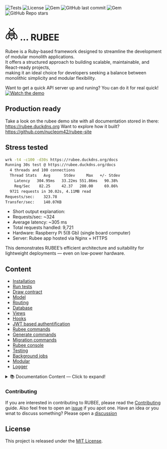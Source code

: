 ![Tests](https://github.com/nucleom42/rubee/actions/workflows/test.yml/badge.svg)
![License](https://img.shields.io/github/license/nucleom42/rubee)
![Gem](https://img.shields.io/gem/dt/ru.Bee.svg)
![GitHub last commit](https://img.shields.io/github/last-commit/nucleom42/rubee.svg)
![Gem](https://img.shields.io/gem/v/ru.Bee.svg)
![GitHub Repo stars](https://img.shields.io/github/stars/nucleom42/rubee?style=social)


# <img src="lib/images/rubee.svg" alt="RUBEE" height="40"> ... RUBEE

Rubee is a Ruby-based framework designed to streamline the development of modular monolith applications. \
It offers a structured approach to building scalable, maintainable, and React-ready projects, \
making it an ideal choice for developers seeking a balance between monolithic simplicity and modular flexibility.

Want to get a quick API server up and runing? You can do it for real quick!
<br />
[![Watch the demo](https://img.youtube.com/vi/ko7H70s7qq0/hqdefault.jpg)](https://www.youtube.com/watch?v=ko7H70s7qq0)

## Production ready

Take a look on the rubee demo site with all documentation stored in there: https://rubee.duckdns.org
Want to explore how it built? https://github.com/nucleom42/rubee-site

## Stress tested

```bash
wrk -t4 -c100 -d30s https://rubee.duckdns.org/docs
Running 30s test @ https://rubee.duckdns.org/docs
  4 threads and 100 connections
  Thread Stats   Avg      Stdev     Max   +/- Stdev
    Latency   304.95ms   33.22ms 551.86ms   90.38%
    Req/Sec    82.25     42.37   280.00     69.86%
  9721 requests in 30.02s, 4.11MB read
Requests/sec:    323.78
Transfer/sec:    140.07KB
```

- Short output explanation:
- Requests/sec: ~324
- Average latency: ~305 ms
- Total requests handled: 9,721
- Hardware: Raspberry Pi 5(8 Gb) (single board computer)
- Server: Rubee app hosted via Nginx + HTTPS

This demonstrates RUBEE’s efficient architecture and suitability for lightweight deployments — even on low-power hardware.


## Content

- [Installation](#installation)
- [Run tests](#run-tests)
- [Draw contract](#draw-contract)
- [Model](#model)
- [Routing](#routing)
- [Database](#database)
- [Views](#views)
- [Hooks](#hooks)
- [JWT based authentification](#jwt-based-authentification)
- [Rubee commands](#rubee-commands)
- [Generate commands](#generate-commands)
- [Migration commands](#migration-commands)
- [Rubee console](#rubee-console)
- [Testing](#testing)
- [Background jobs](#background-jobs)
- [Modular](#modualar-application)
- [Logger](#logger)

<details>
<summary id="content">📚 Documentation Content — Click to expand!</summary>

You can read it on the demo [site](https://rubee.duckdns.org/docs).

## Features

Lightweight – A minimal footprint focused on serving Ruby applications efficiently.
<br>
Modular – A modular approach to application development. Build modular monoliths with ease by attaching \
as many subprojects as you need.
<br>
Contract-driven – Define your API contracts in a simple, declarative way, then generate all the boilerplate you need.
<br>
Fast – Optimized for speed, providing quick responses. (Everything is relative, we know! 😄)
<br>
Rack-powered – Built on Rack. The full Rack API is available for easy integration.
<br>
Databases – Supports SQLite3, PostgreSQL, MySQL, and more via the Sequel gem.
<br>
Views – JSON, ERB, and plain HTML out of the box.
<br>
React Ready – React is supported as a first-class Rubee view engine.
<br>
Bundlable – Charge your Rubee app with any gem you need. Update effortlessly via Bundler.
<br>
ORM-agnostic – Models are native ORM objects, but you can use them as blueprints for any data source.
<br>
Authenticatable – Easily add JWT authentication to any controller action.
<br>
Hooks – Add logic before, after, or around any controller action.
<br>
Testable – Run all or selected tests using fast, beloved Minitest.
<br>
Asyncable – Plug in async adapters and use any popular background job engine.
<br>
Console – Start an interactive console and reload on the fly.
<br>
Background Jobs – Schedule and process background jobs using your preferred async stack.

## Installation

1. Install RUBEE
```bash
gem install ru.Bee
```

2. Create your first project
```bash
rubee project my_project

cd my_project
```

[Back to content](#content)

3. Install dependencies

***Prerequisites***<br />
Make sure:
**Ruby** language (3.1>) is installed
**Bundler** is installed

```bash
bundle install
```

4. Run RUBEE server. Default port is 7000
```bash
rubee start # or rubee start_dev for development

# Sarting from veriosn 1.8.0, you can also start you rubee server with yjit compiler and enjoy speed boost.
rubee start --jit=yjit
# Option is available for dev environment too
rubee start_dev --jit=yjit
```

5. Open your browser and go to http://localhost:7000

## Run tests
```bash
rubee test
# or you can specify specific test file
rubee test models/user_model_test.rb
```
[Back to content](#content)

## Draw contract

1. Add the routes to the routes.rb
    ```ruby
    Rubee::Router.draw do |router|
      ...
      # draw the contract
      router.get "/apples", to: "apples#index",
        model: {
          name: "apple",
          attributes: [
            { name: 'id', type: :primary },
            { name: 'colour', type: :string },
            { name: 'weight', type: :integer }
          ]
        }
    end
    ```

2. generate the files
```bash
    rubee generate get /apples
```
This will generate the following files
```bash
  ./app/controllers/apples_controller.rb # Controller with respective action
  ./app/views/apples_index.erb # ERB view that is rendered by the controller right away
  ./app/models/apple.rb # Model that acts as ORM
  ./db/create_apples.rb # Database migration file needed for creating repsective table
```

3. Run the initial db migration
```bash
    rubee db run:all
```

4. Fill the generated files with the logic you need and run the server again!

[Back to content](#content)

## Model
Model in RUBEE is just simple ruby object that can be serilalized in the view
in the way it required (ie json).
Here below is a simple example on how it can be used by rendering json from in memory object

```ruby
  #ApplesController

  def show
    # In memory example
    apples = [Apple.new(colour: 'red', weight: '1lb'), Apple.new(colour: 'green', weight: '1lb')]
    apple = apples.find { |apple| apple.colour = params[:colour] }

    response_with object: apple, type: :json
  end
```

Just make sure Serializable module included in the target class.
```ruby
  class Apple
    include Serializable
    attr_accessor :id, :colour, :weight
  end
```

However, you can simply turn it to ORM object by extending database class Rubee::SequelObject.
This one is already serializable and charged with hooks.
```Ruby
  class Apple < Rubee::SequelObject
    attr_accessor :id, :colour, :weight
  end
```

So in the controller you would need to query your target object now.
```ruby
  #ApplesController

  def show
    apple = Apple.where(colour: params[:colour])&.last

    if apple
      response_with object: apple, type: :json
    else
      response_with object: { error: "apple with colour #{params[:colour]} not found" }, status: 422, type: :json
    end
  end
```

[Back to content](#content)

#### Rubee::SequelObject base methods

Initiate new record in memory
```Ruby
irb(main):015> user = User.new(email: "llo@ok.com", password: 543)
=> #<User:0x000000010cda23b8 @email="llo@ok.com", @password=543>
```

Save record in db
```Ruby
=> #<User:0x000000010cda23b8 @email="llo@ok.com", @password=543>
irb(main):018> user.save
=> true
```

Update record with new value
```Ruby
irb(main):019> user.update(email: "update@email.com")
=> #<User:0x000000010c39b298 @email="update@email.com", @id=3, @password="543">
```

Check whether it includes id
```Ruby
irb(main):015> user = User.new(email: "llo@ok.com", password: 543)
=> #<User:0x000000010cda23b8 @email="llo@ok.com", @password=543>
irb(main):016> user.persisted?
=> false
```

Get the record from the database
```Ruby
irb(main):011> user = User.last
=> #<User:0x000000010ccea178 @email="ok23@ok.com", @id=2, @password="123">
irb(main):012> user.email = "new@ok.com"
=> "new@ok.com"
irb(main):013> user
=> #<User:0x000000010ccea178 @email="new@ok.com", @id=2, @password="123">
irb(main):014> user.reload
=> #<User:0x000000010c488548 @email="ok23@ok.com", @id=2, @password="123"> # not persited data was updated from db
```

Assign attributes without persisiting it to db
```Ruby
irb(main):008> User.last.assign_attributes(email: "bb@ok.com")
=> {"id" => 2, "email" => "ok23@ok.com", "password" => "123"
```

Get all records scoped by field
```Ruby
irb(main):005> User.where(email: "ok23@ok.com")
=> [#<User:0x000000010cfaa5c0 @email="ok23@ok.com", @id=2, @password="123">]
```

Get all record
```Ruby
irb(main):001> User.all
=> [#<User:0x000000010c239a30 @email="ok@ok.com", @id=1, @password="password">]
```
Find by id
```Ruby
irb(main):002> user = User.find 1
=> #<User:0x000000010c2f7cd8 @email="ok@ok.com", @id=1, @password="password">
```

Get last record
```Ruby
irb(main):003> User.last
=> #<User:0x000000010c2f7cd8 @email="ok@ok.com", @id=1, @password="password">
```

Create new persited record
```Ruby
irb(main):004> User.create(email: "ok23@ok.com", password: 123)
=> #<User:0x000000010c393818 @email="ok23@ok.com", @id=2, @password=123>
```

Destroy record and all related records
```Ruby
irb(main):021> user.destroy(cascade: true)
=> 1
```

Destroy all records one by one
```Ruby
irb(main):022> User.destroy_all
=> [#<User:0x000000010d42df98 @email="ok@ok.com", @id=1, @password="password">, #<User:0x000000010d42de80 @email="ok23@ok.com", @id=2, @password="123">
irb(main):023> User.all
=> []
```

Use complex queries chains and when ready serialize it back to Rubee object.
```Ruby
# user model
class User < Rubee::SequelObject
  attr_accessor :id, :email, :password
  owns_many :comments, over: :posts
end

# comment model
class Comment < Rubee::SequelObject
  attr_accessor :id, :text, :user_id
  owns_many :users, over: :posts
end

# join post model
class Post < Rubee::SequelObject
  attr_accessor :id, :user_id, :comment_id
  holds :comment
  holds :user
end
```

```Ruby
irb(main):001> comment = Comment.new(text: "test")
irb(main):002> comment.save
irb(main):003> user = User.new(email: "ok-test@test.com", password: "123")
irb(main):004> user.save
irb(main):005> post = Post.new(user_id: user.id, comment_id: comment.id)
irb(main):006> post.save
=> true
irb(main):007> comment
=> #<Comment:0x000000012281a650 @id=21, @text="test">
irb(main):008> result = Comment.dataset.join(:posts, comment_id: :id)
irb(main):009>  .where(comment_id: Comment.where(text: "test").last.id)
irb(main):010>  .then { |dataset| Comment.serialize(dataset) }
=> [#<Comment:0x0000000121889998 @id=30, @text="test", @user_id=702>]
```
This is recommended when you want to run one query and serialize it back to Rubee object only once.
So it may safe some resources.

[Back to content](#content)

## Mysqlite production ready
Starting from verison 1.9.0 main issue for using sqlite - write db lock is resolved!
If you feel comfortable you can play with retry configuration parameters:

```ruby
  ## configure db write retries
  config.db_max_retries = { env:, value: 3 } # set it to 0 to disable or increase if needed
  config.db_retry_delay = { env:, value: 0.1 }
  config.db_busy_timeout = { env:, value: 1000 } # this is busy timeout in ms, before raising bussy error
```

For Rubee model class persist methods create and update retry will be added automatically. However, \
if you want to do it with Sequel dataset you need to do it yourself:

```ruby
  Rubee::DBTools.with_retry { User.dataset.insert(email: "test@ok.com", password: "123") }
```
[Back to content](#content)

## Routing
Rubee uses explicit routes. In the routes.rb yout can define routes for any of the main HTTP methods. \
You can also add any matched parameter denoted by a pair of `{ }` in the path of the route. \
Eg. `/path/to/{a_key}/somewhere`

### Routing methods
``` ruby
Rubee::Router.draw do |router|
  router.get '/posts', to: 'posts#index'
  router.post '/posts', to: 'posts#create'
  router.patch '/posts/{id}', to: 'posts#update'
  router.put '/posts/{id}', to: 'posts#update'
  router.delete '/posts/{id}', to: 'posts#delete'
  router.head '/posts', to: 'posts#index'
  router.connect '/posts', to: 'posts#index'
  router.options '/posts', to: 'posts#index'
  router.trace '/posts', to: 'posts#index'
end
```

As you see above every route is set up as:\
```ruby
route.{http_method} {path}, to: "{controller}#{action}",
  model { ...optional }, namespace { ...optional }, react { ...optional }
```

### Defining Model attributes in routes
One of Rubee's unique traits is where we can define our models for generation. \
You've seen above one possible way you can set up.

```ruby
Rubee::Router.draw do |router|
  ...
  # draw the contract
  router.get "/apples", to: "apples#index",
    model: {
      name: "apple",
      attributes: [
        { name: 'id', type: :primary },
        { name: 'colour', type: :string },
        { name: 'weight', type: :integer }
      ]
    }
end
```

There are many other types supported by us and Sequel to help generate your initial db files. \
Other supported attribute key types are:
``` ruby
[
  { name: 'id', type: :primary},
  { name: 'name', type: :string },
  { name: 'description', type: :text },
  { name: 'quntity', type: :integer },
  { name: 'created', type: :date },
  { name: 'modified', type: :datetime },
  { name: 'exists', type: :time },
  { name: 'active', type: :boolean },
  { name: 'hash', type: :bigint },
  { name: 'price', type: :decimal },
  { name: 'item_id', type: :foreign_key },
  { name: 'item_id_index', type: :index },
  { name: 'item_id_unique', type: :unique }
]
```
Every attribute can have a set of options passed based on their related \
[Sequel schema definition](https://github.com/jeremyevans/sequel/blob/master/doc/schema_modification.rdoc).

An example of this would be for the type string: \
```ruby
{name: 'key', type: :string, options: { size: 50, fixed: true } }
```

Gets translated to:\
```
rubyString :key, size: 50, fixed: true
```

### Generation from routes
As long as you have a `{ model: 'something' }` passed to your given route, \
you can use it to generate your initial model files. If only a `path` and a `to:` are defined will only generate \
a controller and a corresponding view.

To generate based on a get route for the path /apples:\
```ruby
rubee generate get /apples # or rubee gen get /apples
```

To generate base on a patch request for the path /apples/{id}:\
```ruby
rubee generate patch /apples/{id} # or rubee gen patch /apples/{id}
```

Example:
```ruby
Rubee::Router.draw do |router|
  ...
  # draw the contract
  router.get "/apples", to: "apples#index"
end
```
Will Generate:
```bash
./app/controllers/apples_controller.rb # Controller with respective action
./app/views/apples_index.erb # ERB view that is rendered by the controller right away
```

Example 2:
```ruby
Rubee::Router.draw do |router|
  ...
  # draw the contract
  router.get "/apples", to: "apples#index", model: { name: 'apple' }
end
```

Will generate:
```bash
./app/controllers/apples_controller.rb # Controller with respective action
./app/views/apples_index.erb # ERB view that is rendered by the controller right away
./app/models/apple.rb # Model that acts as ORM
./db/create_apples.rb # Database migration file needed for creating repsective table
```

Example 3:
```ruby
Rubee::Router.draw do |router|
  ...
  # draw the contract
  router.get "/apples", to: "apples#index",
    model: {
      name: 'apple',
      attributes: [
        { name: 'id', type: :primary },
        { name: 'colour', type: :string },
        { name: 'weight', type: :integer }
      ]
    }
end
```

Will generate:
```bash
./app/controllers/apples_controller.rb # Controller with respective action
./app/models/apple.rb # Model that acts as ORM
./app/views/apples_index.erb # ERB view that is rendered by the controller right away
./db/create_apples.rb # Database migration file needed for creating repsective table
```


### Modualar application

You can also use RUBEE to create modular applications.\
And attach as many subprojects you need.
Main philosophy of attach functinality is to keep the main project clean and easy to maintain. It will still\
share data with the main app. So where to define a border between the main app and subprojects is up to developer.
Howerver by attching new subproject you will get a new folder and files configured and namespaced respectively.

So if you need to extend your main app with a separate project, you can do it easily in RUBEE.
1. Attach new subrpoject

```bash
rubee attach admin
```
This will create a dedicated folder in the project root called admin and all the MVC setup, route and configuraion \
files will be created there.

2. Add routes

```ruby
# admin_routes.rb
Rubee::Router.draw do |router|
  ...
  # draw the contract
  router.get '/admin/cabages', to: 'cabages#index',
                               model: {
                                 name: 'cabage',
                                 attributes: [
                                   { name: 'id', type: :primary },
                                   { name: 'name', type: :string }
                                 ]
                               },
                               namespace: :admin # mandatory option for supporting namespacing
end
```

3. Run gen command

```bash
rubee gen get /admin/cabages app:admin
```

This will generate the bolierplate files:

```bash
./admin/controllers/cabages_controller.rb
./admin/views/cabages_index.erb
./admin/models/cabage.rb
./db/create_cabages.rb
```

4. Perform migrations

```bash
rubee db run:create_cabages
```

5. Fill the views and controller with the content

```ruby
# ./admin/controllers/cabages_controller.rb
class Admin::CabagesController < Rubee::BaseController
  def index
    response_with object: Cabage.all, type: :json
  end
end
```

6. Run the rubee server

```bash
rubee start # or rubee start_dev for development
```

[Back to content](#content)

## Views
View in RUBEE is just a plain html/erb/react file that can be rendered from the controller.

## Templates over erb

You can use erb as a template engine in the views.

layout.erb is the parent template that is rendered first and then the child templates are rendered inside it.
Feel free to include you custom css and js files in the this file.

```ruby
# app/controllers/welcome_controller.rb

class WelcomeController < Rubee::BaseController
  def show
    response_with object: { message: 'Hello, world!' }
  end
end
```

```erb
# app/views/welcome_header.erb

<h1>All set up and running!</h1>
```

```erb
# app/views/welcome_show.erb

<div class="container">
    <%= render_template :welcome_header %> # you can easily attach erb temlate using render_template method
    <p><%= locals[:object][:message] %></p> # displaying, passed in the controller object
</div>
```

## React as a view

React is supported out of the box in the rubee view.
Make react as a view representation layer is easy.

Prerequisites: Node and NPM are required

1. Make sure after creating project and bundling you have installed react dependencies by

```bash
rubee react prepare # this will install react related node modules
```

2. Make sure you have configured react in the configuration file

```ruby
# config/base_configuration/rb
Rubee::Configuration.setup(env = :development) do |config|
  config.database_url = { url: 'sqlite://db/development.db', env: }

  # this line registers react as a view
  config.react = { on: true, env: }
end
```

3. Start server by

```bash
rubee start
# It will start to server on port 7000 (default)
# You can change it by

rubee start --port=3000
```

3. Open your browser and navigate to http://localhost:3000/home

4. You will see the react app running in the browser.

5. For development purposes make sure you run `rubee start_dev` and in other terminal window run `rubee react watch`.
So that will ensure all cahnges applying instantly.

6. You can generate react view from the route by indicating the view name explicitly

```ruby
# config/routes.rb
Rubee::Router.draw do |router|
  router.get('/', to: 'welcome#show') # override it for your app

  router.get('/api/users', to: 'user#index', react: { view_name: 'users.tsx' })
  # Please note /api/users here is the backend endpoint
  # For rendering generated /app/views/users.tsx file, you need to update react routes
end
```

7. Add logic to generated api controller

```ruby
# app/controllers/api/user_controller.rb
class Api::UserController < Rubee::BaseController
  def index
    response_with object: User.all, type: :json
  end
end
```
8. Register path in react routes

```javascript
// app/views/app.tsx
<Router>
  <Routes>
    <Route path="/users" element={<Users />} />
    <Route path="*" element={<NotFound />} />
  </Routes>
</Router>
```
9. Fetch data from the backend in the users.tsx react component and display it in the browser http://localhost:3000/users

```javascript
# app/views/users.tsx
import { useState, useEffect } from 'react';

function Users() {
  const [users, setUsers] = useState([]);

  useEffect(() => {
    fetch('/api/users')
      .then(response => response.json())
      .then(data => setUsers(data));
  }, []);

  return (
    <div>
      <h1>Users</h1>
      <ul>
        {users.map(user => (
          <li key={user.id}>id: {user.id}: {user.name}</li>
        ))}
      </ul>
    </div>
  );
}

```
[Back to content](#content)

## Object hooks

In RUBEE by extending Hookable module any Ruby object can be charged with hooks (logic),
that can be executed before, after and around a specific method execution.

Here below a controller example. However it can be used in any Ruby object, like Model etc.
```ruby
# base conrteoller is hopokable by Default
class ApplesController < Rubee::BaseController
  before :index, :print_hello # you can useinstance method as a handler
  after :index, -> { puts "after index" }, if: -> { true } # or you can use lambda
  after :index, -> { puts "after index2" }, unless: -> { false } # if, unless guards may accept method or lambda
  around :index, :log

  def index
    response_with object: { test: "hooks" }
  end

  def print_hello
    puts "hello!"
  end

  def log
    puts "before log aroud"
    res = yield
    puts "after log around"
    res
  end
  ...
end
```
Then, in the server logs we could see next execution stack

```bash
before log aroud
hello!
after index
after index2
after log around
127.0.0.1 - - [17/Feb/2025:11:42:14 -0500] "GET /apples HTTP/1.1" 401 - 0.0359
```

[Back to content](#content)

## JWT based authentification

Charge you rpoject with token based authentification system and customize it for your needs.
include AuthTokenable module to your controller and authentificate any action you need.

Make sure you have initiated User model which is a part of the logic.
```bash
rubee db run:create_users
```
This will create table users and initiate first user with demo credentials.
email: "ok@ok.com", password: "password"
Feel free to customize it in the /db/create_users.rb file before running migration.

Then in the controller you can include the AuthTokenable module and use its methods:
```ruby
class UsersController < Rubee::BaseController
  include AuthTokenable
  # List methods you want to restrict
  auth_methods :index # unless the user is authentificated it will return unauthentificated

  # GET /users/login (login form page)
  def edit
    response_with
  end

  # POST /users/login (login logic)
  def login
    if authentificate! # AuthTokenable method that init @token_header
      # Redirect to restricted area, make sure headers: @token_header is passed
      response_with type: :redirect, to: "/users", headers: @token_header
    else
      @error = "Wrong email or password"
      response_with render_view: "users_edit"
    end
  end

  # POST /usres/logout (logout logic)
  def logout
    unauthentificate! # AuthTokenable method aimed to handle logout action.
    # Make sure @zeroed_token_header is paRssed within headers options
    response_with type: :redirect, to: "/users/login", headers: @zeroed_token_header
  end

  # GET /users (restricted endpoint)
  def index
    response_with object: User.all, type: :json
  end
end
```

[Back to content](#content)

## Rubee commands
```bash
rubee start # start the server
rubee start_dev # start the server in dev mode, which restart server on changes
rubee react prepare # install react dependencies
rubee react watch # dev mode for react, works together with start_dev
rubee stop # stop the server
rubee restart # restart the server
```

## Generate commands
```bash
rubee generate get /apples # generate controller view, model and migration if set in the routes
```

## Migraiton commands
```bash
rubee db run:all # run all migrations
rubee db run:create_apples # where create_apples is the name of the migration file, located in /db folder
rubee db structure # generate migration file for the database structure
```

## Rubee console
```bash
rubee console # start the console
# you can reload the console by typing reload, so it will pick up latest changes
```

## Testing
```bash
rubee test # run all tests
rubee test auth_tokenable_test.rb # run specific tests
```

[Back to content](#content)


If you want to run any RUBEE command within a specific ENV make sure you added it before a command.
For instance if you want to run console in test environment you need to run the following command

```bash
RACK_ENV=test rubee console
```

## Background jobs
Set your background job engine with ease!

### Sidekiq engine
1. Add sidekiq to your Gemfile
```bash
gem 'sidekiq'
```
2. Configure adapter for desired env
```ruby
# config/base_configuration.rb

Rubee::Configuration.setup(env=:development) do |config|
  config.database_url = { url: "sqlite://db/development.db", env: }
  config.async_adapter = { async_adapter: SidekiqAsync, env: }
end
```
3. Bundle up
```bash
bundle install
```
4. Make sure redis is installed and running
```bash
redis-server
```
5. Add sidekiq configuration file
```bash
# config/sidekiq.yml

development:
  redis: redis://localhost:6379/0
  concurrency: 5
  queues:
    default:
    low:
    high:
```
6. Create sidekiq worker
```ruby
# app/async/test_async_runner.rb
require_relative 'extensions/asyncable' unless defined? Asyncable

class TestAsyncRunnner
  include Rubee::Asyncable
  include Sidekiq::Worker

  sidekiq_options queue: :default

  def perform(options)
    User.create(email: options['email'], password: options['password'])
  end
end
```
7. Use it in the code base
```ruby
TestAsyncRunnner.new.perform_async(options: {"email"=> "new@new.com", "password"=> "123"})
```

### Default engine is ThreadAsync
However it is not yet recommended for production. Use it with cautions!
1. Do not define any adapter in the /config/base_configuration.rb file, so default ThreadAsync will be taken.
2. Just create a worker and process it.
```ruby
# test_async_runner.rb
class TestAsyncRunnner
  include Rubee::Asyncable

  def perform(options)
    User.create(email: options['email'], password: options['password'])
  end
end

TestAsyncRunnner.new.perform_async(options: {"email"=> "new@new.com", "password"=> "123"})
```

[Back to content](#content)

### Logger

You can use your own logger by setting it in the /config/base_configuration.rb.

```ruby
# config/base_configuration.rb
Rubee::Configuration.setup(env=:development) do |config|
  config.database_url = { url: "sqlite://db/development.db", env: }
  config.logger = { logger: MyLogger, env: }
end
```

Or you can use the default logger.
Let's consider example with welcome controller and around hook:
```ruby
# app/controllers/welcome_controller.rb
class WelcomeController < Rubee::BaseController
  around :show, ->(&target_method) do
    start = Time.now
    Rubee::Logger.warn(message: 'This is a warning message', method: :show, class_name: 'WelcomeController')
    Rubee::Logger.error(message: 'This is a warning message', class_name: 'WelcomeController')
    Rubee::Logger.critical(message: 'We are on fire!')
    target_method.call
    Rubee::Logger.info(
      message: "Execution Time: #{Time.now - start} seconds",
      method: :show,
      class_name: 'WelcomeController'
    )
    Rubee::Logger.debug(object: User.last, method: :show, class_name: 'WelcomeController')
  end

  def show
    response_with
  end
end
```
When you trigger the controller action, the logs will look like this:

```bash
[2025-04-26 12:32:33] WARN [method: show][class_name: WelcomeController] This is a warning message
[2025-04-26 12:32:33] ERROR [class_name: WelcomeController] This is a warning message
[2025-04-26 12:32:33] CRITICAL We are on fire!
[2025-04-26 12:32:33] INFO [method: show][class_name: WelcomeController] Execution Time: 0.000655 seconds
[2025-04-26 12:32:33] DEBUG [method: show][class_name: WelcomeController] #<User:0x000000012c5c63e0 @id=4545, @email="ok@op.com", @password="123">
```

[Back to content](#content)

</details>

### Contributing

If you are interested in contributing to RUBEE,
please read the [Contributing](https://github.com/nucleom42/rubee/blob/main/CONTRIBUTING.md) guide.
Also feel free to open an [issue](https://github.com/nucleom42/rubee/issues) if you apot one.
Have an idea or you wnat to discuss something?
Please open a [discussion](https://github.com/nucleom42/rubee/discussions)

## License
This project is released under the [MIT License](https://github.com/nucleom42/rubee/blob/main/LICENSE).
